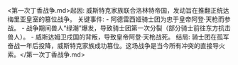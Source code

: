 <第一次丁香战争.md>起因: 威斯特克家族联合洛林特帝国，发动旨在推翻正统达梅里亚皇室的篡位战争。
  关键事件:
    - 阿德雷西娅骑士团为忠于皇帝阿登·天枪而参战。
    - 战争期间兽人“绿潮”爆发，导致骑士团第一次分裂（部分骑士前往东方抗击兽人）。
    - 威斯达姆卫戍国的背叛，导致皇帝阿登·天枪战死。
  结局: 骑士团在孤军奋战一年后投降，威斯特克家族成功篡位。这场战争是当今所有冲突的直接导火索。</第一次丁香战争.md>